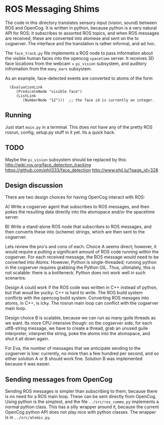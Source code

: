 
ROS Messaging Shims
===================

The code in this directory translates sensory input (vision, sound)
between ROS and OpenCog. It is written in python, because python
is a very natural API for ROS; it subscribes to assorted ROS topics,
and when ROS messages are received, these are converted into atomese
and sent on the to cogserver.  The interface and the translation is
rather informal, and ad hoc.

The `face_track.py` file implements a ROS node to pass information
about the visible human faces into the opencog `spacetime` server.
It receives 3D face locations from the webcam + `pi_vision` subsystem,
and auditory infromation from the `many_ears` subsystem.

As an example, face-detected events are converted to atoms of the form
```
  (EvaluationLink
     (PredicateNode "visible face")
     (ListLink
        (NumberNode "12")))  ;; the face id is currently an integer.
```

Running
-------
Just start `main.py` in a terminal.  This does not have any of the
pretty ROS rosrun, config, setup.py stuff in it yet.  Its a quick hack.


TODO
----
Maybe the `pi_vision` subsystem should be replaced by this:
http://wiki.ros.org/face_detection_tracking
https://github.com/phil333/face_detection
http://www.phil.lu/?page_id=328


Design discussion
-----------------
There are two design choices for having OpenCog interact with ROS:

A) Write a cogserver agent that subscribes to ROS messages, and then
   pokes the resulting data directly into the atomspace and/or the
   spacetime server.

B) Write a stand-alone ROS node that subscribes to ROS messages, and
   then converts these into (scheme) strings, which are then sent to
   the cogserver.

Lets review the pro's and cons of each.  Choice A seems direct; however,
it would require a putting a significant amount of ROS code running
within the cogserver.  For each received message, the ROS message would
need to be converted into Atoms.  However, Python is single-threaded;
running python in the cogserver requires grabbing the Python GIL.  Thus,
ultimately, this is not scalable: there is a bottleneck.  Python does
not work well in such scenarios.

Design A could work if the ROS code was written in C++ instead of python,
but that woud be yucky: C++ is hard to write. The ROS build system
conflicts with the opencog build system. Converting ROS messges into
atoms, in C++, is icky. The rosrun main loop can conflict with the
cogserver main loop.

Design choice B is scalable, because we can run as many guile threads
as we want. Its more CPU intensive though: on the cogserver side, for
each utf8-string message, we have to create a thread, grab an unused
guile interpreter, interpret the string, poke the atoms into the
atomspace, and shut it all down again.

For Eva, the number of messages that we anticipate sending to the
cogserver is low: currently, no more than a few hundred per second,
and so either solution A or B should work fine. Solution B was
implemented because it was easier.

Sending messages from OpenCog
-----------------------------
Sending ROS messages is simpler than subscribing to them, because
there is no need for a ROS main loop. These can be sent directly
from OpenCog.  Using python is the simplest, and the file
`../src/ros_commo.py` implements a normal python class. This has a
silly wrapper around it, because the current OpenCog python API does
not play nice with python classes. The wrapper is in `../src/atomic.py`.
